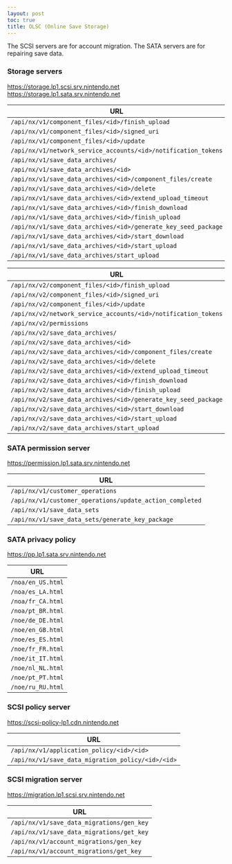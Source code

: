 ```yaml
---
layout: post
toc: true
title: OLSC (Online Save Storage)
---
```


The SCSI servers are for account migration. The SATA servers are for repairing save data.

### Storage servers
https://storage.lp1.scsi.srv.nintendo.net<br>
https://storage.lp1.sata.srv.nintendo.net

| URL                                                            |
|----------------------------------------------------------------|
| `/api/nx/v1/component_files/<id>/finish_upload`                |
| `/api/nx/v1/component_files/<id>/signed_uri`                   |
| `/api/nx/v1/component_files/<id>/update`                       |
| `/api/nx/v1/network_service_accounts/<id>/notification_tokens` |
| `/api/nx/v1/save_data_archives/`                               |
| `/api/nx/v1/save_data_archives/<id>`                           |
| `/api/nx/v1/save_data_archives/<id>/component_files/create`    |
| `/api/nx/v1/save_data_archives/<id>/delete`                    |
| `/api/nx/v1/save_data_archives/<id>/extend_upload_timeout`     |
| `/api/nx/v1/save_data_archives/<id>/finish_download`           |
| `/api/nx/v1/save_data_archives/<id>/finish_upload`             |
| `/api/nx/v1/save_data_archives/<id>/generate_key_seed_package` |
| `/api/nx/v1/save_data_archives/<id>/start_download`            |
| `/api/nx/v1/save_data_archives/<id>/start_upload`              |
| `/api/nx/v1/save_data_archives/start_upload`                   |

| URL                                                            |
|----------------------------------------------------------------|
| `/api/nx/v2/component_files/<id>/finish_upload`                |
| `/api/nx/v2/component_files/<id>/signed_uri`                   |
| `/api/nx/v2/component_files/<id>/update`                       |
| `/api/nx/v2/network_service_accounts/<id>/notification_tokens` |
| `/api/nx/v2/permissions`                                       |
| `/api/nx/v2/save_data_archives/`                               |
| `/api/nx/v2/save_data_archives/<id>`                           |
| `/api/nx/v2/save_data_archives/<id>/component_files/create`    |
| `/api/nx/v2/save_data_archives/<id>/delete`                    |
| `/api/nx/v2/save_data_archives/<id>/extend_upload_timeout`     |
| `/api/nx/v2/save_data_archives/<id>/finish_download`           |
| `/api/nx/v2/save_data_archives/<id>/finish_upload`             |
| `/api/nx/v2/save_data_archives/<id>/generate_key_seed_package` |
| `/api/nx/v2/save_data_archives/<id>/start_download`            |
| `/api/nx/v2/save_data_archives/<id>/start_upload`              |
| `/api/nx/v2/save_data_archives/start_upload`                   |

### SATA permission server
https://permission.lp1.sata.srv.nintendo.net

| URL                                                      |
|----------------------------------------------------------|
| `/api/nx/v1/customer_operations`                         |
| `/api/nx/v1/customer_operations/update_action_completed` |
| `/api/nx/v1/save_data_sets`                              |
| `/api/nx/v1/save_data_sets/generate_key_package`         |

### SATA privacy policy
https://pp.lp1.sata.srv.nintendo.net

| URL               |
|-------------------|
| `/noa/en_US.html` |
| `/noa/es_LA.html` |
| `/noa/fr_CA.html` |
| `/noa/pt_BR.html` |
| `/noe/de_DE.html` |
| `/noe/en_GB.html` |
| `/noe/es_ES.html` |
| `/noe/fr_FR.html` |
| `/noe/it_IT.html` |
| `/noe/nl_NL.html` |
| `/noe/pt_PT.html` |
| `/noe/ru_RU.html` |

### SCSI policy server
https://scsi-policy-lp1.cdn.nintendo.net

| URL                                               |
|---------------------------------------------------|
| `/api/nx/v1/application_policy/<id>/<id>`         |
| `/api/nx/v1/save_data_migration_policy/<id>/<id>` |

### SCSI migration server
https://migration.lp1.scsi.srv.nintendo.net

| URL                                       |
|-------------------------------------------|
| `/api/nx/v1/save_data_migrations/gen_key` |
| `/api/nx/v1/save_data_migrations/get_key` |
| `/api/nx/v1/account_migrations/gen_key`   |
| `/api/nx/v1/account_migrations/get_key`   |
